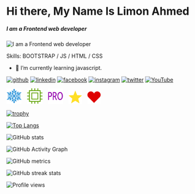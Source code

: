 # Hi there, My Name Is Limon Ahmed
##### I am a Frontend web developer
![I am a Frontend web developer](https://pbs.twimg.com/profile_images/1556624868954714112/iWZ8ovvL_400x400.jpg)
 
Skills: BOOTSTRAP / JS / HTML / CSS

- 🔭 I’m currently learning javascript. 


[<img src='https://cdn.jsdelivr.net/npm/simple-icons@3.0.1/icons/github.svg' alt='github' height='40'>](https://github.com/Limon-0007)  [<img src='https://cdn.jsdelivr.net/npm/simple-icons@3.0.1/icons/linkedin.svg' alt='linkedin' height='40'>](https://www.linkedin.com/in/www.linkedin.com/in/limon-ahmed-236189246/)  [<img src='https://cdn.jsdelivr.net/npm/simple-icons@3.0.1/icons/facebook.svg' alt='facebook' height='40'>](https://www.facebook.com/limon.mahmud.50596)  [<img src='https://cdn.jsdelivr.net/npm/simple-icons@3.0.1/icons/instagram.svg' alt='instagram' height='40'>](https://www.instagram.com/limon.mahmud.50596/)  [<img src='https://cdn.jsdelivr.net/npm/simple-icons@3.0.1/icons/twitter.svg' alt='twitter' height='40'>](https://twitter.com/@ah96305012)  [<img src='https://cdn.jsdelivr.net/npm/simple-icons@3.0.1/icons/youtube.svg' alt='YouTube' height='40'>](https://www.youtube.com/channel/https://studio.youtube.com/channel/UCV7YOD4k9Dex3LvMwf64F9Q/editing/images)  

<a href='https://archiveprogram.github.com/'><img src='https://raw.githubusercontent.com/acervenky/animated-github-badges/master/assets/acbadge.gif' width='40' height='40'></a> <a href='https://docs.github.com/en/developers'><img src='https://raw.githubusercontent.com/acervenky/animated-github-badges/master/assets/devbadge.gif' width='40' height='40'></a> <a href='https://github.com/pricing'><img src='https://raw.githubusercontent.com/acervenky/animated-github-badges/master/assets/pro.gif' width='40' height='40'></a> <a href='https://stars.github.com/'><img src='https://raw.githubusercontent.com/acervenky/animated-github-badges/master/assets/starbadge.gif' width='35' height='35'></a> <a href='https://docs.github.com/en/github/supporting-the-open-source-community-with-github-sponsors'><img src='https://raw.githubusercontent.com/acervenky/animated-github-badges/master/assets/sponsorbadge.gif' width='35' height='35'></a> 

[![trophy](https://github-profile-trophy.vercel.app/?username=Limon-0007)](https://github.com/ryo-ma/github-profile-trophy)

[![Top Langs](https://github-readme-stats.vercel.app/api/top-langs/?username=Limon-0007)](https://github.com/anuraghazra/github-readme-stats)

![GitHub stats](https://github-readme-stats.vercel.app/api?username=Limon-0007&show_icons=true)  

![GitHub Activity Graph](https://activity-graph.herokuapp.com/graph?username=Limon-0007)  

![GitHub metrics](https://metrics.lecoq.io/Limon-0007)  

![GitHub streak stats](https://github-readme-streak-stats.herokuapp.com/?user=Limon-0007)  

![Profile views](https://gpvc.arturio.dev/Limon-0007)  


